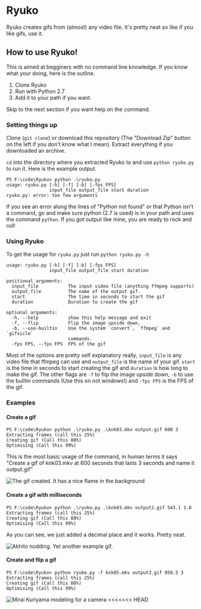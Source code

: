 # Ryuko
Ryuko creates gifs from (almost) any video file. It's pretty neat so like if you like gifs, use it.

## How to use Ryuko!
This is aimed at begginers with no command line knowledge. If you know what your doing, here is the outline.

1. Clone Ryuko
2. Run with Python 2.7
3. Add it to your path if you want.

Skip to the next section if you want help on the command.
### Setting things up
Clone (`git clone`) or download this repository (The "Download Zip" button on the left if you don't know what I mean). Extract everything if you downloaded an archive.

`cd` into the directory where you extracted Ryuko to and use `python ryuko.py` to run it. Here is the example output.

```
PS F:\code\Ryuko> python .\ryuko.py
usage: ryuko.py [-h] [-f] [-b] [-fps FPS]
                input_file output_file start duration
ryuko.py: error: too few arguments
```
If you see an error along the lines of "Python not found" or that Python isn't a command, go and make sure python (2.7 is used) is in your path and uses the command `python`. If you got output like mine, you are ready to rock and roll!

### Using Ryuko
To get the usage for `ryuko.py` just run `python ryuko.py -h`
```
usage: ryuko.py [-h] [-f] [-b] [-fps FPS]
                input_file output_file start duration

positional arguments:
  input_file           The input video file (anything ffmpeg supports)
  output_file          The name of the output gif.
  start                The time in seconds to start the gif
  duration             Duration to create the gif

optional arguments:
  -h, --help           show this help message and exit
  -f, --flip           Flip the image upside down.
  -b, --use-builtin    Use the system `convert`, `ffmpeg` and `gifsicle`
                       commands.
  -fps FPS, --fps FPS  FPS of the gif
```
Most of the options are pretty self explanatory really, `input_file` is any video file that ffmpeg can use and `output_file` is the name of your gif. `start` is the time in seconds to start creating the gif and `duration` is how long to make the gif. The other flags are `-f` to flip the image upside down, `-b` to use the builtin commands (Use this on not windows!) and `-fps FPS` is the FPS of the gif.

### Examples
#### Create a gif
```
PS F:\code\Ryuko> python .\ryuko.py .\knk03.mkv output.gif 600 3
Extracting frames (call this 25%)
Creating gif (Call this 80%)
Optimising (Call this 99%)
```

This is the most basic usage of the command, in human terms it says "Create a gif of knk03.mkv at 600 seconds that lasts 3 seconds and name it output.gif"

![The gif created. It has a nice flame in the background](http://i.minus.com/ibaeDDpeiW0GIu.gif)

#### Create a gif with milliseconds
```
PS F:\code\Ryuko> python .\ryuko.py .\knk03.mkv output2.gif 543.1 1.8
Extracting frames (call this 25%)
Creating gif (Call this 80%)
Optimising (Call this 99%)
```

As you can see, we just added a decimal place and it works. Pretty neat.

![Akhito nodding. Yet another example gif.](http://i.minus.com/idfntneToCDxi.gif)
#### Create and flip a gif
```
PS F:\code\Ryuko> python ryuko.py -f knk05.mkv output3.gif 950.5 3
Extracting frames (call this 25%)
Creating gif (Call this 80%)
Optimising (Call this 99%)
```
![Mirai Kuriyama modeling for a camera](http://i.minus.com/iY6oDoLztpi70.gif)
<<<<<<< HEAD
